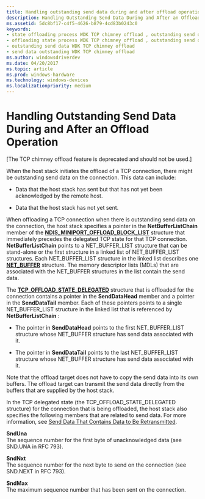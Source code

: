```yaml
---
title: Handling outstanding send data during and after offload operation
description: Handling Outstanding Send Data During and After an Offload Operation
ms.assetid: 5dc8bf17-c4f5-4626-b879-4cd83b0243c0
keywords:
- state offloading process WDK TCP chimney offload , outstanding send data
- offloading state process WDK TCP chimney offload , outstanding send data
- outstanding send data WDK TCP chimney offload
- send data outstanding WDK TCP chimney offload
ms.author: windowsdriverdev
ms.date: 04/20/2017
ms.topic: article
ms.prod: windows-hardware
ms.technology: windows-devices
ms.localizationpriority: medium
---
```


# Handling Outstanding Send Data During and After an Offload Operation


\[The TCP chimney offload feature is deprecated and should not be used.\]




When the host stack initiates the offload of a TCP connection, there might be outstanding send data on the connection. This data can include:

-   Data that the host stack has sent but that has not yet been acknowledged by the remote host.

-   Data that the host stack has not yet sent.

When offloading a TCP connection when there is outstanding send data on the connection, the host stack specifies a pointer in the **NetBufferListChain** member of the [**NDIS\_MINIPORT\_OFFLOAD\_BLOCK\_LIST**](https://msdn.microsoft.com/library/windows/hardware/ff566469) structure that immediately precedes the delegated TCP state for that TCP connection. **NetBufferListChain** points to a NET\_BUFFER\_LIST structure that can be stand-alone or the first structure in a linked list of NET\_BUFFER\_LIST structures. Each NET\_BUFFER\_LIST structure in the linked list describes one [**NET\_BUFFER**](https://msdn.microsoft.com/library/windows/hardware/ff568376) structure. The memory descriptor lists (MDLs) that are associated with the NET\_BUFFER structures in the list contain the send data.

The [**TCP\_OFFLOAD\_STATE\_DELEGATED**](https://msdn.microsoft.com/library/windows/hardware/ff570939) structure that is offloaded for the connection contains a pointer in the **SendDataHead** member and a pointer in the **SendDataTail** member. Each of these pointers points to a single NET\_BUFFER\_LIST structure in the linked list that is referenced by **NetBufferListChain** :

-   The pointer in **SendDataHead** points to the first NET\_BUFFER\_LIST structure whose NET\_BUFFER structure has send data associated with it.

-   The pointer in **SendDataTail** points to the last NET\_BUFFER\_LIST structure whose NET\_BUFFER structure has send data associated with it.

Note that the offload target does not have to copy the send data into its own buffers. The offload target can transmit the send data directly from the buffers that are supplied by the host stack.

In the TCP delegated state (the TCP\_OFFLOAD\_STATE\_DELEGATED structure) for the connection that is being offloaded, the host stack also specifies the following members that are related to send data. For more information, see [Send Data That Contains Data to Be Retransmitted](send-data-that-contains-data-to-be-retransmitted.md).

<a href="" id="snduna"></a>**SndUna**  
The sequence number for the first byte of unacknowledged data (see SND.UNA in RFC 793).

<a href="" id="sndnxt"></a>**SndNxt**  
The sequence number for the next byte to send on the connection (see SND.NEXT in RFC 793).

<a href="" id="sndmax"></a>**SndMax**  
The maximum sequence number that has been sent on the connection.

 

 





